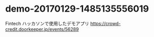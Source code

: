 # demo-20170129-1485135556019

Fintech ハッカソンで使用したデモアプリ
https://crowd-credit.doorkeeper.jp/events/56289
